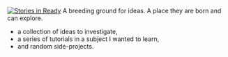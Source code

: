 [![Stories in Ready](https://badge.waffle.io/act65/Notes.png?label=ready&title=Ready)](https://waffle.io/act65/Notes)
A breeding ground for ideas. A place they are born and can explore.


* a collection of ideas to investigate,
* a series of tutorials in a subject I wanted to learn,
* and random side-projects.